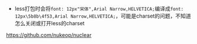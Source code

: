- less打包时会将`font: 12px"宋体",Arial Narrow,HELVETICA;`编译成`font: 12px\5b8b\4f53,Arial Narrow,HELVETICA;`，可能是charset的问题，不知道怎么关闭或打开less的charset

https://github.com/nukeop/nuclear